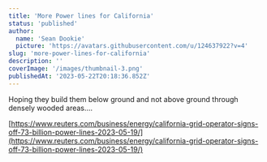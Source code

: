 ```yaml
---
title: 'More Power lines for California'
status: 'published'
author:
  name: 'Sean Dookie'
  picture: 'https://avatars.githubusercontent.com/u/124637922?v=4'
slug: 'more-power-lines-for-california'
description: ''
coverImage: '/images/thumbnail-3.png'
publishedAt: '2023-05-22T20:18:36.852Z'
---
```


Hoping they build them below ground and not above ground through densely wooded areas….

[https://www.reuters.com/business/energy/california-grid-operator-signs-off-73-billion-power-lines-2023-05-19/](https://www.reuters.com/business/energy/california-grid-operator-signs-off-73-billion-power-lines-2023-05-19/)

